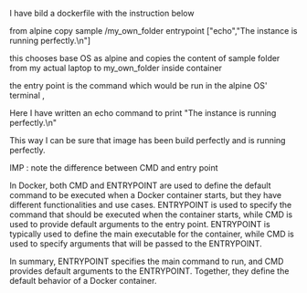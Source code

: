 I have bild a dockerfile with the instruction below

from alpine
copy sample /my_own_folder
entrypoint ["echo","The instance is running perfectly.\n"]


this chooses base OS as alpine and copies the content of sample folder from my actual laptop to my_own_folder inside container

the entry point is the command which would be run in the alpine OS' terminal ,

Here I have written an echo command to print "The instance is running perfectly.\n"

This way I can be sure that image has been build perfectly and is running perfectly.

IMP : note the difference between CMD and entry point 

In Docker, both CMD and ENTRYPOINT are used to define the default command to be executed when a Docker container starts, but they have different functionalities and use cases.
ENTRYPOINT is used to specify the command that should be executed when the container starts, while CMD is used to provide default arguments to the entry point. ENTRYPOINT is typically used to define the main executable for the container, while CMD is used to specify arguments that will be passed to the ENTRYPOINT.

In summary, ENTRYPOINT specifies the main command to run, and CMD provides default arguments to the ENTRYPOINT. Together, they define the default behavior of a Docker container.

